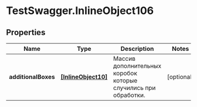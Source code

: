 # TestSwagger.InlineObject106

## Properties

Name | Type | Description | Notes
------------ | ------------- | ------------- | -------------
**additionalBoxes** | [**[InlineObject10]**](InlineObject10.md) | Массив дополнительных коробок которые случились при обработки. | [optional] 


